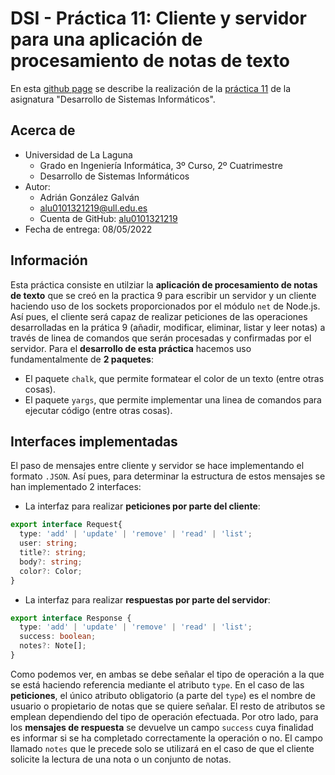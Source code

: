 # DSI - Práctica 11: Cliente y servidor para una aplicación de procesamiento de notas de texto
En esta [github page](https://pages.github.com/) se describe la realización de la [práctica 11](https://ull-esit-inf-dsi-2122.github.io/prct11-async-sockets/) de la asignatura "Desarrollo de Sistemas Informáticos".

## Acerca de
- Universidad de La Laguna
  - Grado en Ingeniería Informática, 3º Curso, 2º Cuatrimestre
  - Desarrollo de Sistemas Informáticos
- Autor:
  - Adrián González Galván
  - alu0101321219@ull.edu.es
  - Cuenta de GitHub: [alu0101321219](https://github.com/alu0101321219)
- Fecha de entrega: 08/05/2022

## Información
Esta práctica consiste en utilziar la __aplicación de procesamiento de notas de texto__ que se creó en la practica 9 para escribir un servidor y un cliente haciendo uso de los sockets proporcionados por el módulo `net` de Node.js. Así pues, el cliente será capaz de realizar peticiones de las operaciones desarrolladas en la prática 9 (añadir, modificar, eliminar, listar y leer notas) a través de linea de comandos que serán procesadas y confirmadas por el servidor. 
Para el __desarrollo de esta práctica__ hacemos uso fundamentalmente de __2 paquetes__:
- El paquete `chalk`, que permite formatear el color de un texto (entre otras cosas).
- El paquete `yargs`, que permite implementar una linea de comandos para ejecutar código (entre otras cosas).

## Interfaces implementadas
El paso de mensajes entre cliente y servidor se hace implementando el formato `.JSON`. Así pues, para determinar la estructura de estos mensajes se han implementado 2 interfaces:
- La interfaz para realizar __peticiones por parte del cliente__:
```typescript
export interface Request{
  type: 'add' | 'update' | 'remove' | 'read' | 'list';
  user: string;
  title?: string;
  body?: string;
  color?: Color;
}
```
- La interfaz para realizar __respuestas por parte del servidor__:
```typescript
export interface Response {
  type: 'add' | 'update' | 'remove' | 'read' | 'list';
  success: boolean;
  notes?: Note[];
}
```
Como podemos ver, en ambas se debe señalar el tipo de operación a la que se está haciendo referencia mediante el atributo `type`. En el caso de las __peticiones__, el único atributo obligatorio (a parte del `type`) es el nombre de usuario o propietario de notas que se quiere señalar. El resto de atributos se emplean dependiendo del tipo de operación efectuada.
Por otro lado, para los __mensajes de respuesta__ se devuelve un campo `success` cuya finalidad es informar si se ha completado correctamente la operación o no. El campo llamado `notes` que le precede solo se utilizará en el caso de que el cliente solicite la lectura de una nota o un conjunto de notas.